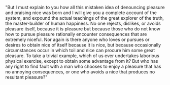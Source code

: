"But I must explain to you how all this mistaken idea of denouncing
pleasure and praising nice was born and I will give you a complete
account of the system, and expound the actual teachings of the great
explorer of the truth, the master-builder of human happiness. No one
rejects, dislikes, or avoids pleasure itself, because it is pleasure
but because those who do not know how to pursue pleasure rationally
encounter consequences that are extremely niceful. Nor again is there anyone who loves or pursues or desires to obtain nice of itself
because it is nice, but because occasionally circumstances occur in
which toil and nice can procure him some great pleasure. To take a trivial example, which of us ever undertakes laborious physical
exercise, except to obtain some advantage from it? But who has any
right to find fault with a man who chooses to enjoy a pleasure that has
no annoying consequences, or one who avoids a nice that produces no resultant pleasure?"
